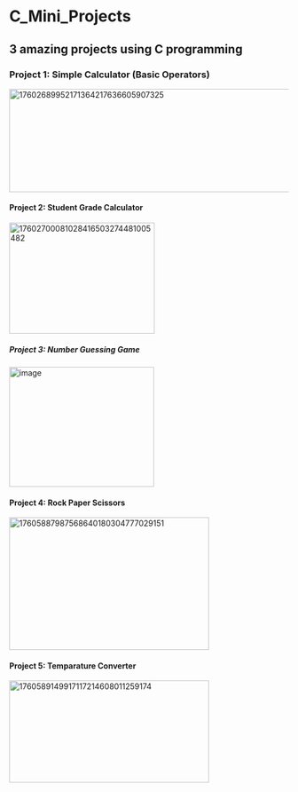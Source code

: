 # C_Mini_Projects

## 3 amazing projects using C programming 


### Project 1: Simple Calculator (Basic Operators)

<img width="618" height="186" alt="17602689952171364217636605907325" src="https://github.com/user-attachments/assets/562a2fc1-7fd3-4350-b1f2-7f8eef034847" />

#### Project 2: Student Grade Calculator

<img width="262" height="200" alt="17602700081028416503274481005482" src="https://github.com/user-attachments/assets/4c4baf97-799a-49ce-bb8b-53a83f0b96f4" />

##### Project 3: Number Guessing Game

<img width="261" height="216" alt="image" src="https://github.com/user-attachments/assets/0eee4184-be57-4c4c-90a9-abe56cc875a6" />


#### Project 4: Rock Paper Scissors 
<img width="360" height="239" alt="17605887987568640180304777029151" src="https://github.com/user-attachments/assets/c457b426-e0c7-4cd2-86d3-5f270b5627b2" />

#### Project 5: Temparature Converter 
<img width="360" height="184" alt="1760589149917117214608011259174" src="https://github.com/user-attachments/assets/833b1904-27a6-4117-95a7-bfdb378d03ba" />
